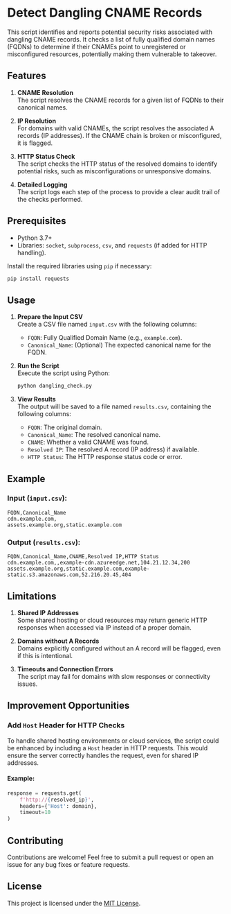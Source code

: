 # Detect Dangling CNAME Records

This script identifies and reports potential security risks associated with dangling CNAME records. It checks a list of fully qualified domain names (FQDNs) to determine if their CNAMEs point to unregistered or misconfigured resources, potentially making them vulnerable to takeover.

## Features

1. **CNAME Resolution**  
   The script resolves the CNAME records for a given list of FQDNs to their canonical names.

2. **IP Resolution**  
   For domains with valid CNAMEs, the script resolves the associated A records (IP addresses). If the CNAME chain is broken or misconfigured, it is flagged.

3. **HTTP Status Check**  
   The script checks the HTTP status of the resolved domains to identify potential risks, such as misconfigurations or unresponsive domains.

4. **Detailed Logging**  
   The script logs each step of the process to provide a clear audit trail of the checks performed.

## Prerequisites

- Python 3.7+
- Libraries: `socket`, `subprocess`, `csv`, and `requests` (if added for HTTP handling).

Install the required libraries using `pip` if necessary:
```bash
pip install requests
```

## Usage

1. **Prepare the Input CSV**  
   Create a CSV file named `input.csv` with the following columns:
   - `FQDN`: Fully Qualified Domain Name (e.g., `example.com`).
   - `Canonical_Name`: (Optional) The expected canonical name for the FQDN.

2. **Run the Script**  
   Execute the script using Python:
   ```bash
   python dangling_check.py
   ```

3. **View Results**  
   The output will be saved to a file named `results.csv`, containing the following columns:
   - `FQDN`: The original domain.
   - `Canonical_Name`: The resolved canonical name.
   - `CNAME`: Whether a valid CNAME was found.
   - `Resolved IP`: The resolved A record (IP address) if available.
   - `HTTP Status`: The HTTP response status code or error.

## Example

### Input (`input.csv`):
```csv
FQDN,Canonical_Name
cdn.example.com,
assets.example.org,static.example.com
```

### Output (`results.csv`):
```csv
FQDN,Canonical_Name,CNAME,Resolved IP,HTTP Status
cdn.example.com,,example-cdn.azureedge.net,104.21.12.34,200
assets.example.org,static.example.com,example-static.s3.amazonaws.com,52.216.20.45,404
```

## Limitations

1. **Shared IP Addresses**  
   Some shared hosting or cloud resources may return generic HTTP responses when accessed via IP instead of a proper domain.

2. **Domains without A Records**  
   Domains explicitly configured without an A record will be flagged, even if this is intentional.

3. **Timeouts and Connection Errors**  
   The script may fail for domains with slow responses or connectivity issues.

## Improvement Opportunities

### Add `Host` Header for HTTP Checks  
To handle shared hosting environments or cloud services, the script could be enhanced by including a `Host` header in HTTP requests. This would ensure the server correctly handles the request, even for shared IP addresses.

#### Example:
```python
response = requests.get(
    f'http://{resolved_ip}', 
    headers={'Host': domain},
    timeout=10
)
```

## Contributing

Contributions are welcome! Feel free to submit a pull request or open an issue for any bug fixes or feature requests.

## License

This project is licensed under the [MIT License](LICENSE).
